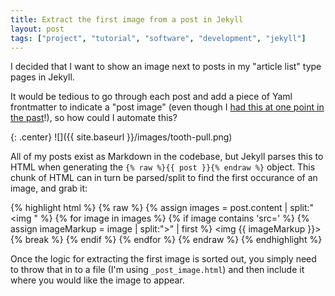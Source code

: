 ```yaml
---
title: Extract the first image from a post in Jekyll
layout: post
tags: ["project", "tutorial", "software", "development", "jekyll"]
---
```


I decided that I want to show an image next to posts in my "article list" type pages in Jekyll.

It would be tedious to go through each post and add a piece of Yaml frontmatter to indicate a "post image" (even though I [had this at one point in the past](/post/adding-more-post-metadata-to-jekyll-with-yaml/)!), so how could I automate this?

<!-- more -->

{: .center}
![]({{ site.baseurl }}/images/tooth-pull.png)

All of my posts exist as Markdown in the codebase, but Jekyll parses this to HTML when generating the `{% raw %}{{ post }}{% endraw %}` object. This chunk of HTML can in turn be parsed/split to find the first occurance of an image, and grab it:

{% highlight html %}
{% raw %}
{% assign images = post.content | split:"<img " %}
{% for image in images %}
  {% if image contains 'src=' %}
    {% assign imageMarkup = image | split:">" | first %}
    <img {{ imageMarkup }}>
    {% break %}
  {% endif %}
{% endfor %}
{% endraw %}
{% endhighlight %}

Once the logic for extracting the first image is sorted out, you simply need to throw that in to a file (I'm using `_post_image.html`) and then include it where you would like the image to appear.